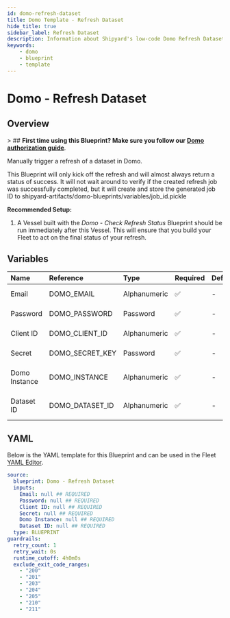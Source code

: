 ```yaml
---
id: domo-refresh-dataset
title: Domo Template - Refresh Dataset
hide_title: true
sidebar_label: Refresh Dataset
description: Information about Shipyard's low-code Domo Refresh Dataset blueprint. Manually trigger a refresh of a dataset in Domo.
keywords:
    - domo
    - blueprint
    - template
---
```


# Domo - Refresh Dataset

## Overview

&gt; ## **First time using this Blueprint? Make sure you follow our [Domo authorization guide](https://www.shipyardapp.com/docs/blueprint-library/domo/domo-authorization/)**.

Manually trigger a refresh of a dataset in Domo.

This Blueprint will only kick off the refresh and will almost always return a status of success. It will not wait around to verify if the created refresh job was successfully completed, but it will create and store the generated job ID to shipyard-artifacts/domo-blueprints/variables/job_id.pickle

**Recommended Setup:**

1. A Vessel built with the _Domo - Check Refresh Status_ Blueprint should be run immediately after this Vessel. This will ensure that you build your Fleet to act on the final status of your refresh.



## Variables

| Name | Reference | Type | Required | Default | Options | Description |
|:---|:---|:---|:---|:---|:---|:---|
| Email | DOMO_EMAIL | Alphanumeric | :white_check_mark: | - | - | Email that you use to log into Domo. |
| Password | DOMO_PASSWORD | Password | :white_check_mark: | - | - | Password associated to the email used to sign into Domo. |
| Client ID | DOMO_CLIENT_ID | Alphanumeric | :white_check_mark: | - | - | Client ID of your organization&#39;s Domo App. |
| Secret | DOMO_SECRET_KEY | Password | :white_check_mark: | - | - | Secret associated with the provided Client ID. |
| Domo Instance | DOMO_INSTANCE | Alphanumeric | :white_check_mark: | - | - | Typically found in the URL structure as https://DOMOINSTANCE.domo.com |
| Dataset ID | DOMO_DATASET_ID | Alphanumeric | :white_check_mark: | - | - | UUID of the dataset you want to download, typically found at the end of the URL. |


## YAML

Below is the YAML template for this Blueprint and can be used in the Fleet [YAML Editor](../../reference/fleets.md#yaml-editor).

```yaml
source:
  blueprint: Domo - Refresh Dataset
  inputs:
    Email: null ## REQUIRED
    Password: null ## REQUIRED
    Client ID: null ## REQUIRED
    Secret: null ## REQUIRED
    Domo Instance: null ## REQUIRED
    Dataset ID: null ## REQUIRED
  type: BLUEPRINT
guardrails:
  retry_count: 1
  retry_wait: 0s
  runtime_cutoff: 4h0m0s
  exclude_exit_code_ranges:
    - "200"
    - "201"
    - "203"
    - "204"
    - "205"
    - "210"
    - "211"
```
